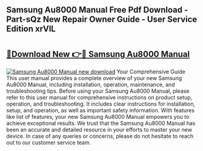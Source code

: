 ## Samsung Au8000 Manual Free Pdf Download - Part-sQz New Repair Owner Guide - User Service Edition xrVlL

# <h2><a href="http://cf20840.oget.top/?id=Samsung+Au8000+Manual">🔗Download New 👉🔴 Samsung Au8000 Manual</a></h2>

[![Samsung Au8000 Manual new download](https://i.imgur.com/5g1atiW.png)](http://cf20840.oget.top/?id=Samsung+Au8000+Manual)
Your Comprehensive Guide This user manual provides a complete overview of your new Samsung Au8000 Manual, including installation, operation, maintenance, and troubleshooting tips. Before using your Samsung Au8000 Manual, please refer to this user manual for comprehensive instructions on product setup, operation, and troubleshooting. It includes clear instructions for installation, setup, and operation, as well as important safety information. With features like list of features, your new Samsung Au8000 Manual empowers you to achieve exceptional results. We trust that the Samsung Au8000 Manual has been an accurate and detailed resource in your efforts to master your new device. In case of any queries or concerns, please do not hesitate to reach out to our customer service team.
